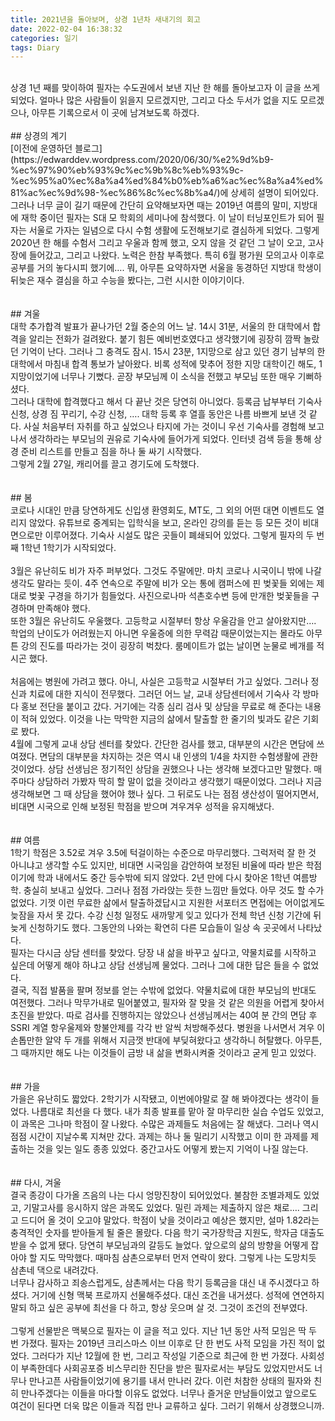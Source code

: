 ```yaml
---
title: 2021년을 돌아보며, 상경 1년차 새내기의 회고
date: 2022-02-04 16:38:32
categories: 일기
tags: Diary
---
```

</br>
상경 1년 째를 맞이하여 필자는 수도권에서 보낸 지난 한 해를 돌아보고자 이 글을 쓰게 되었다. 얼마나 많은 사람들이 읽을지 모르겠지만, 그리고 다소 두서가 없을 지도 모르겠으나, 아무튼 기록으로서 이 곳에 남겨보도록 하겠다. 
</br>
<!-- more -->
</br>
## 상경의 계기
</br>
[이전에 운영하던 블로그](https://edwarddev.wordpress.com/2020/06/30/%e2%9d%b9-%ec%97%90%eb%93%9c%ec%9b%8c%eb%93%9c-%ec%95%a0%ec%8a%a4%ed%84%b0%eb%a6%ac%ec%8a%a4%ed%81%ac%ec%9d%98-%ec%86%8c%ec%8b%a4/)에 상세히 설명이 되어있다. 그러나 너무 글이 길기 때문에 간단히 요약해보자면 때는 2019년 여름의 말미, 지방대에 재학 중이던 필자는 S대 모 학회의 세미나에 참석했다. 이 날이 터닝포인트가 되어 필자는 서울로 가자는 일념으로 다시 수험 생활에 도전해보기로 결심하게 되었다. 그렇게 2020년 한 해를 수험서 그리고 우울과 함께 했고, 오지 않을 것 같던 그 날이 오고, 고사장에 들어갔고, 그리고 나왔다. 노력은 한참 부족했다. 특히 6월 평가원 모의고사 이후로 공부를 거의 놓다시피 했기에…. 뭐, 아무튼 요약하자면 서울을 동경하던 지방대 학생이 뒤늦은 재수 결심을 하고 수능을 봤다는, 그런 시시한 이야기이다.
</br>
</br>
</br>
## 겨울
</br>
대학 추가합격 발표가 끝나가던 2월 중순의 어느 날. 14시 31분, 서울의 한 대학에서 합격을 알리는 전화가 걸려왔다. 붙기 힘든 예비번호였다고 생각했기에 굉장히 깜짝 놀랐던 기억이 난다. 그러나 그 충격도 잠시. 15시 23분, 1지망으로 삼고 있던 경기 남부의 한 대학에서 마침내 합격 통보가 날아왔다. 비록 성적에 맞추어 정한 지망 대학이긴 해도, 1지망이었기에 너무나 기뻤다. 곧장 부모님께 이 소식을 전했고 부모님 또한 매우 기뻐하셨다. 
</br>
그러나 대학에 합격했다고 해서 다 끝난 것은 당연히 아니었다. 등록금 납부부터 기숙사 신청, 상경 짐 꾸리기, 수강 신청, …. 대학 등록 후 열흘 동안은 나름 바쁘게 보낸 것 같다. 사실 처음부터 자취를 하고 싶었으나 타지에 가는 것이니 우선 기숙사를 경험해 보고 나서 생각하라는 부모님의 권유로 기숙사에 들어가게 되었다. 인터넷 검색 등을 통해 상경 준비 리스트를 만들고 짐을 하나 둘 싸기 시작했다. 
</br>
그렇게 2월 27일, 캐리어를 끌고 경기도에 도착했다.
</br>
</br>
</br>
## 봄
</br>
코로나 시대인 만큼 당연하게도 신입생 환영회도, MT도, 그 외의 어떤 대면 이벤트도 열리지 않았다. 유튜브로 중계되는 입학식을 보고, 온라인 강의를 듣는 등 모든 것이 비대면으로만 이루어졌다. 기숙사 시설도 많은 곳들이 폐쇄되어 있었다. 그렇게 필자의 두 번째 1학년 1학기가 시작되었다.
</br>
</br>
3월은 유난히도 비가 자주 퍼부었다. 그것도 주말에만. 마치 코로나 시국이니 밖에 나갈 생각도 말라는 듯이. 4주 연속으로 주말에 비가 오는 통에 캠퍼스에 핀 벚꽃들 외에는 제대로 벚꽃 구경을 하기가 힘들었다. 사진으로나마 석촌호수변 등에 만개한 벚꽃들을 구경하며 만족해야 했다.
</br>
또한 3월은 유난히도 우울했다. 고등학교 시절부터 항상 우울감을 안고 살아왔지만…. 학업의 난이도가 어려웠는지 아니면 우울증에 의한 무력감 때문이었는지는 몰라도 아무튼 강의 진도를 따라가는 것이 굉장히 벅찼다. 룸메이트가 없는 날이면 눈물로 베개를 적시곤 했다.
</br>
</br>
처음에는 병원에 가려고 했다. 아니, 사실은 고등학교 시절부터 가고 싶었다. 그러나 정신과 치료에 대한 지식이 전무했다. 그러던 어느 날, 교내 상담센터에서 기숙사 각 방마다 홍보 전단을 붙이고 갔다. 거기에는 각종 심리 검사 및 상담을 무료로 해 준다는 내용이 적혀 있었다. 이것을 나는 막막한 지금의 삶에서 탈출할 한 줄기의 빛과도 같은 기회로 봤다.
</br>
4월에 그렇게 교내 상담 센터를 찾았다. 간단한 검사를 했고, 대부분의 시간은 면담에 쓰여졌다. 면담의 대부분을 차지하는 것은 역시 내 인생의 1/4을 차지한 수험생활에 관한 것이었다. 상담 선생님은 정기적인 상담을 권했으나 나는 생각해 보겠다고만 말했다. 매 주마다 상담하러 가봤자 딱히 할 말이 없을 것이라고 생각했기 때문이었다. 그러나 지금 생각해보면 그 때 상담을 했어야 했나 싶다. 그 뒤로도 나는 점점 생산성이 떨어지면서, 비대면 시국으로 인해 보정된 학점을 받으며 겨우겨우 성적을 유지해냈다. 
</br>
</br>
</br>
## 여름
</br>
1학기 학점은 3.52로 겨우 3.5에 턱걸이하는 수준으로 마무리했다. 그럭저럭 잘 한 것 아니냐고 생각할 수도 있지만, 비대면 시국임을 감안하여 보정된 비율에 따라 받은 학점이기에 학과 내에서도 중간 등수밖에 되지 않았다. 2년 만에 다시 찾아온 1학년 여름방학. 충실히 보내고 싶었다. 그러나 점점 가라앉는 듯한 느낌만 들었다. 아무 것도 할 수가 없었다. 기껏 이런 무료한 삶에서 탈출하겠답시고 지원한 서포터즈 면접에는 어이없게도 늦잠을 자서 못 갔다. 수강 신청 일정도 새까맣게 잊고 있다가 전체 학년 신청 기간에 뒤늦게 신청하기도 했다. 그동안의 나와는 확연히 다른 모습들이 일상 속 곳곳에서 나타났다.
</br>
필자는 다시금 상담 센터를 찾았다. 당장 내 삶을 바꾸고 싶다고, 약물치료를 시작하고 싶은데 어떻게 해야 하냐고 상담 선생님께 물었다. 그러나 그에 대한 답은 들을 수 없었다. 
</br>
결국, 직접 발품을 팔며 정보를 얻는 수밖에 없었다. 약물치료에 대한 부모님의 반대도 여전했다. 그러나 막무가내로 밀어붙였고, 필자와 잘 맞을 것 같은 의원을 어렵게 찾아서 초진을 받았다. 따로 검사를 진행하지는 않았으나 선생님께서는 40여 분 간의 면담 후 SSRI 계열 항우울제와 항불안제를 각각 반 알씩 처방해주셨다. 병원을 나서면서 겨우 이 손톱만한 알약 두 개를 위해서 지금껏 반대에 부딪혀왔다고 생각하니 허탈했다. 아무튼, 그 때까지만 해도 나는 이것들이 금방 내 삶을 변화시켜줄 것이라고 굳게 믿고 있었다.
</br>
</br>
</br>
## 가을
</br>
가을은 유난히도 짧았다. 2학기가 시작됐고, 이번에야말로 잘 해 봐야겠다는 생각이 들었다. 나름대로 최선을 다 했다. 내가 최종 발표를 맡아 잘 마무리한 실습 수업도 있었고, 이 과목은 그나마 학점이 잘 나왔다. 수많은 과제들도 처음에는 잘 해냈다. 그러나 역시 점점 시간이 지날수록 지쳐만 갔다. 과제는 하나 둘 밀리기 시작했고 이미 한 과제를 제출하는 것을 잊는 일도 종종 있었다. 중간고사도 어떻게 봤는지 기억이 나질 않는다. 
</br>
</br>
</br>
## 다시, 겨울
</br>
결국 종강이 다가올 즈음의 나는 다시 엉망진창이 되어있었다. 불참한 조별과제도 있었고, 기말고사를 응시하지 않은 과목도 있었다. 밀린 과제는 제출하지 않은 채로…. 그리고 드디어 올 것이 오고야 말았다. 학점이 낮을 것이라고 예상은 했지만, 설마 1.82라는 충격적인 숫자를 받아들게 될 줄은 몰랐다. 다음 학기 국가장학금 지원도, 학자금 대출도 받을 수 없게 됐다. 당연히 부모님과의 갈등도 늘었다. 앞으로의 삶의 방향을 어떻게 잡아야 할 지도 막막했다. 때마침 삼촌으로부터 먼저 연락이 왔다. 그렇게 나는 도망치듯 삼촌네 댁으로 내려갔다. 
</br>
너무나 감사하고 죄송스럽게도, 삼촌께서는 다음 학기 등록금을 대신 내 주시겠다고 하셨다. 거기에 신형 맥북 프로까지 선물해주셨다. 대신 조건을 내거셨다. 성적에 연연하지 말되 하고 싶은 공부에 최선을 다 하고, 항상 웃으며 살 것. 그것이 조건의 전부였다.
</br>
</br>
그렇게 선물받은 맥북으로 필자는 이 글을 적고 있다. 지난 1년 동안 사적 모임은 딱 두 번 가졌다. 필자는 2019년 크리스마스 이브 이후로 단 한 번도 사적 모임을 가진 적이 없었다. 그러다가 지난 12월에 한 번, 그리고 작성일 기준으로 최근에 한 번 가졌다. 사회성이 부족한데다 사회공포증 비스무리한 진단을 받은 필자로서는 부담도 있었지만서도 너무나 만나고픈 사람들이었기에 용기를 내서 만나러 갔다. 이런 처참한 상태의 필자와 친히 만나주겠다는 이들을 마다할 이유도 없었다. 너무나 즐거운 만남들이었고 앞으로도 여건이 된다면 더욱 많은 이들과 직접 만나 교류하고 싶다. 그러기 위해서 상경했으니까. 
</br>
</br>
</br>
